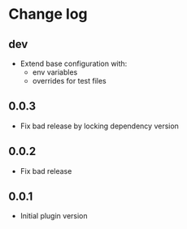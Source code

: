 # Change log

## dev
* Extend base configuration with: 
  - env variables 
  - overrides for test files 

## 0.0.3
* Fix bad release by locking dependency version

## 0.0.2

* Fix bad release

## 0.0.1

* Initial plugin version
